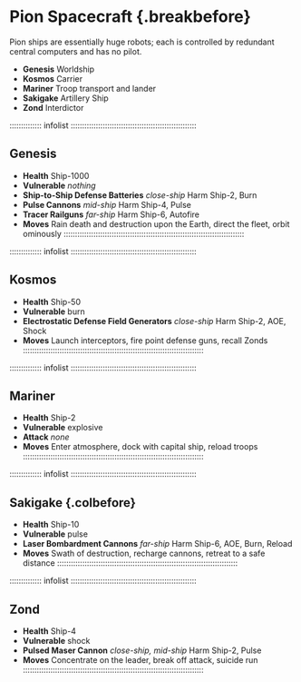 # Pion Spacecraft {.breakbefore}

Pion ships are essentially huge robots; each is controlled by redundant central
computers and has no pilot.

- **Genesis** Worldship
- **Kosmos** Carrier
- **Mariner** Troop transport and lander
- **Sakigake** Artillery Ship
- **Zond** Interdictor

:::::::::::::: infolist :::::::::::::::::::::::::::::::::::::::::::::::::::::::
## Genesis

- **Health** Ship-1000
- **Vulnerable** *nothing*
- **Ship-to-Ship Defense Batteries** *close-ship* Harm Ship-2, Burn
- **Pulse Cannons** *mid-ship* Harm Ship-4, Pulse
- **Tracer Railguns** *far-ship* Harm Ship-6, Autofire
- **Moves** Rain death and destruction upon the Earth, direct the fleet, orbit ominously
:::::::::::::::::::::::::::::::::::::::::::::::::::::::::::::::::::::::::::::::

:::::::::::::: infolist :::::::::::::::::::::::::::::::::::::::::::::::::::::::
## Kosmos

- **Health** Ship-50
- **Vulnerable** burn
- **Electrostatic Defense Field Generators** *close-ship* Harm Ship-2, AOE, Shock
- **Moves** Launch interceptors, fire point defense guns, recall Zonds
:::::::::::::::::::::::::::::::::::::::::::::::::::::::::::::::::::::::::::::::

:::::::::::::: infolist :::::::::::::::::::::::::::::::::::::::::::::::::::::::
## Mariner

- **Health** Ship-2
- **Vulnerable** explosive
- **Attack** *none*
- **Moves** Enter atmosphere, dock with capital ship, reload troops
:::::::::::::::::::::::::::::::::::::::::::::::::::::::::::::::::::::::::::::::

:::::::::::::: infolist :::::::::::::::::::::::::::::::::::::::::::::::::::::::
## Sakigake {.colbefore}

- **Health** Ship-10
- **Vulnerable** pulse
- **Laser Bombardment Cannons** *far-ship* Harm Ship-6, AOE, Burn, Reload
- **Moves** Swath of destruction, recharge cannons, retreat to a safe distance
:::::::::::::::::::::::::::::::::::::::::::::::::::::::::::::::::::::::::::::::

:::::::::::::: infolist :::::::::::::::::::::::::::::::::::::::::::::::::::::::
## Zond

- **Health** Ship-4
- **Vulnerable** shock
- **Pulsed Maser Cannon** *close-ship, mid-ship* Harm Ship-2, Pulse
- **Moves** Concentrate on the leader, break off attack, suicide run
:::::::::::::::::::::::::::::::::::::::::::::::::::::::::::::::::::::::::::::::

